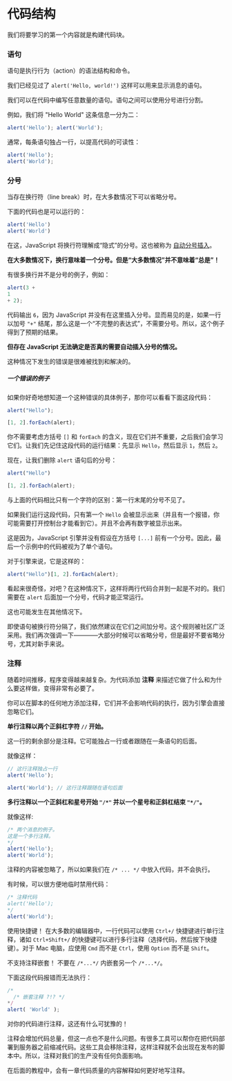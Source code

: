 # 代码结构

我们将要学习的第一个内容就是构建代码块。

### 语句

语句是执行行为（action）的语法结构和命令。

我们已经见过了 `alert('Hello, world!')` 这样可以用来显示消息的语句。

我们可以在代码中编写任意数量的语句。语句之间可以使用分号进行分割。

例如，我们将 "Hello World" 这条信息一分为二：

```js run no-beautify
alert('Hello'); alert('World');
```

通常，每条语句独占一行，以提高代码的可读性：

```js run no-beautify
alert('Hello');
alert('World');
```

### 分号

当存在换行符（line break）时，在大多数情况下可以省略分号。

下面的代码也是可以运行的：

```js run no-beautify
alert('Hello')
alert('World')
```

在这，JavaScript 将换行符理解成“隐式”的分号。这也被称为 [自动分号插入](https://tc39.github.io/ecma262/#sec-automatic-semicolon-insertion)。

**在大多数情况下，换行意味着一个分号。但是“大多数情况”并不意味着“总是”！**

有很多换行并不是分号的例子，例如：

```js run no-beautify
alert(3 +
1
+ 2);
```

代码输出 `6`，因为 JavaScript 并没有在这里插入分号。显而易见的是，如果一行以加号 `"+"` 结尾，那么这是一个“不完整的表达式”，不需要分号。所以，这个例子得到了预期的结果。

**但存在 JavaScript 无法确定是否真的需要自动插入分号的情况。**

这种情况下发生的错误是很难被找到和解决的。

##### 一个错误的例子
如果你好奇地想知道一个这种错误的具体例子，那你可以看看下面这段代码：

```js run
alert("Hello");

[1, 2].forEach(alert);
```

你不需要考虑方括号 `[]` 和 `forEach` 的含义，现在它们并不重要，之后我们会学习它们。让我们先记住这段代码的运行结果：先显示 `Hello`，然后显示 `1`，然后 `2`。

现在，让我们删除 `alert` 语句后的分号：

```js run no-beautify
alert("Hello")

[1, 2].forEach(alert);
```

与上面的代码相比只有一个字符的区别：第一行末尾的分号不见了。

如果我们运行这段代码，只有第一个 `Hello` 会被显示出来（并且有一个报错，你可能需要打开控制台才能看到它）。并且不会再有数字被显示出来。

这是因为，JavaScript 引擎并没有假设在方括号 `[...]` 前有一个分号。因此，最后一个示例中的代码被视为了单个语句。

对于引擎来说，它是这样的：

```js run no-beautify
alert("Hello")[1, 2].forEach(alert);
```

看起来很奇怪，对吧？在这种情况下，这样将两行代码合并到一起是不对的。我们需要在 `alert` 后面加一个分号，代码才能正常运行。

这也可能发生在其他情况下。


即使语句被换行符分隔了，我们依然建议在它们之间加分号。这个规则被社区广泛采用。我们再次强调一下————大部分时候可以省略分号，但是最好不要省略分号，尤其对新手来说。

### 注释

随着时间推移，程序变得越来越复杂。为代码添加 **注释** 来描述它做了什么和为什么要这样做，变得非常有必要了。

你可以在脚本的任何地方添加注释，它们并不会影响代码的执行，因为引擎会直接忽略它们。

**单行注释以两个正斜杠字符 `//` 开始。**

这一行的剩余部分是注释。它可能独占一行或者跟随在一条语句的后面。

就像这样：

```js
// 这行注释独占一行
alert('Hello');

alert('World'); // 这行注释跟随在语句后面
```

**多行注释以一个正斜杠和星号开始 <code>"/&#42;"</code> 并以一个星号和正斜杠结束 <code>"&#42;/"</code>。**

就像这样:

```js run
/* 两个消息的例子。
这是一个多行注释。
*/
alert('Hello');
alert('World');
```

注释的内容被忽略了，所以如果我们在 <code>/&#42; ... &#42;/</code> 中放入代码，并不会执行。

有时候，可以很方便地临时禁用代码：

```js
/* 注释代码
alert('Hello');
*/
alert('World');
```

使用快捷键！
在大多数的编辑器中，一行代码可以使用 `Ctrl+/` 快捷键进行单行注释，诸如 `Ctrl+Shift+/` 的快捷键可以进行多行注释（选择代码，然后按下快捷键）。对于 Mac 电脑，应使用 `Cmd` 而不是 `Ctrl`，使用 `Option` 而不是 `Shift`。


不支持注释嵌套！
不要在 `/*...*/` 内嵌套另一个 `/*...*/`。

下面这段代码报错而无法执行：

```js
/*
  /* 嵌套注释 ?!? */
*/
alert( 'World' );
```


对你的代码进行注释，这还有什么可犹豫的！

注释会增加代码总量，但这一点也不是什么问题。有很多工具可以帮你在把代码部署到服务器之前缩减代码。这些工具会移除注释，这样注释就不会出现在发布的脚本中。所以，注释对我们的生产没有任何负面影响。

在后面的教程中，会有一章代码质量的内容解释如何更好地写注释。
